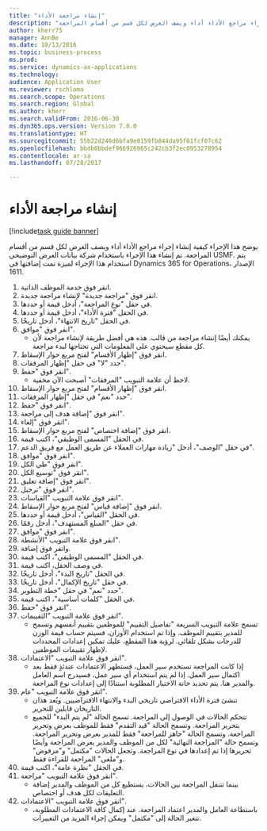 ```yaml
--- 
title: "إنشاء مراجعة الأداء"
description: "يوضح هذا الإجراء كيفية إنشاء إجراء مراجع الأداء أداء ويصف الغرض لكل قسم من أقسام المراجعة."
author: kherr75
manager: AnnBe
ms.date: 10/13/2016
ms.topic: business-process
ms.prod: 
ms.service: dynamics-ax-applications
ms.technology: 
audience: Application User
ms.reviewer: rschloma
ms.search.scope: Operations
ms.search.region: Global
ms.author: kherr
ms.search.validFrom: 2016-06-30
ms.dyn365.ops.version: Version 7.0.0
ms.translationtype: HT
ms.sourcegitcommit: 55b22d246d6bfa9e8159fb844da95f61fcf07c62
ms.openlocfilehash: bbdb0bbdef966926965c242cb3f2ec0953278954
ms.contentlocale: ar-sa
ms.lasthandoff: 07/28/2017

---
```

# <a name="create-a-performance-review"></a>إنشاء مراجعة الأداء

[!include[task guide banner](../../includes/task-guide-banner.md)]

يوضح هذا الإجراء كيفية إنشاء إجراء مراجع الأداء أداء ويصف الغرض لكل قسم من أقسام المراجعة. تم إنشاء هذا الإجراء باستخدام شركة بيانات العرض التوضيحي USMF. يتم استخدام هذا الإجراء لميزة تمت إضافتها في Dynamics 365 for Operations، الإصدار 1611.

1. انقر فوق خدمة الموظف الذاتية.
2. انقر فوق "مراجعة جديدة" لإنشاء مراجعة جديدة.
3. في حقل "نوع المراجعة"، أدخل قيمة أو حددها.
4. في الحقل "فترة الأداء"، أدخل قيمة أو حددها.
5. في الحقل "تاريخ الانتهاء"، أدخل تاريخًا.
6. انقر فوق "موافق".
    * يمكنك أيضًا إنشاء مراجعة من قالب. هذه هي أفضل طريقة لإنشاء مراجعة لأن كل مقطع سيحتوي على المعلومات التي تحتاجها لبدء مراجعة.  
7. انقر فوق "إظهار الأقسام‬" لفتح مربع حوار الإسقاط‬.
8. حدد "لا" في حقل "إظهار المرفقات‬".
9. انقر فوق "حفظ".
    * لاحظ أن علامة التبويب "المرفقات" أصبحت الآن مخفية.  
10. انقر فوق "إظهار الأقسام‬" لفتح مربع حوار الإسقاط‬.
11. حدد "نعم" في حقل "إظهار المرفقات".
12. انقر فوق "حفظ".
13. انقر فوق "إضافة هدف إلى مراجعة".
14. انقر فوق "إلغاء".
15. انقر فوق "إضافة اختصاص‬" لفتح مربع حوار الإسقاط‬.
16. في الحقل "المسمى الوظيفي"، اكتب قيمة.
17. في حقل "الوصف"، أدخل "زيادة مهارات العملاء عن طريق العمل مع فريق الدعم".
18. انقر فوق "موافق".
19. انقر فوق "طي الكل".
20. انقر فوق "توسيع الكل".
21. انقر فوق "إضافة تعليق".
22. انقر فوق "ترحيل".
23. انقر فوق علامة التبويب "القياسات‬".
24. انقر فوق "إضافة قياس‬" لفتح مربع حوار الإسقاط‬.
25. في الحقل "القياس‬"، أدخل قيمة أو حددها.
26. في حقل "المبلغ المستهدف"، أدخل رقمًا.
27. انقر فوق "موافق".
28. انقر فوق علامة التبويب "الأنشطة".
29. وانقر فوق إضافة.
30. في الحقل "المسمى الوظيفي"، اكتب قيمة.
31. في وصف الحقل، اكتب قيمة.
32. في الحقل "تاريخ البدء"، أدخل تاريخًا.
33. في حقل "تاريخ الإكمال‬"، أدخل تاريخًا.
34. حدد "نعم" في حقل "خطة التطوير‬".
35. في الحقل "كلمات أساسية‬"، اكتب قيمة.
36. انقر فوق "حفظ".
37. انقر فوق علامة التبويب "التقييمات‬".
    * تسمح علامة التبويب السريعة "تفاصيل التقييم‬" للموظفين بتقييم أنفسهم وتسمح للمدير بتقييم الموظف. وإذا تم استخدام الأوزان، فسيتم حساب قيمة الوزن للدرجات بشكل تلقائي.    لرؤية هذا المقطع، عليك تمكين إعدادات المحددات لإظهار تقييمات الموظفين.  
38. انقر فوق علامة التبويب "الاعتمادات".
    * إذا كانت المراجعة تستخدم سير العمل، فستظهر الاعتمادات عندئذٍ فقط بعد اكتمال سير العمل. إذا لم يتم استخدام أي سير عمل، فسيدرج اسم العامل والمدير هنا. يتم تحديد خانة الاختيار المطلوبة استنادًا إلى إعدادات نوع المراجعة.  
39. انقر فوق علامة التبويب "عام".
    * تنشئ فترة الأداء الافتراضي تاريخي البدء والانتهاء الافتراضيين. ويُعد هذان التاريخان قابلين للتحرير.  
    * تتحكم الحالات في الوصول إلى المراجعة. تسمح الحالة "لم يتم البدء‬" للجميع بتحرير المراجعة. وتسمح الحالة "قيد التقدم" فقط للموظف بعرض وتحرير المراجعة. وتسمح الحالة "جاهز للمراجعة" فقط للمدير بعرض وتحرير المراجعة. وتسمح حالة "المراجعة النهائية" لكل من الموظف والمدير بعرض المراجعة وأيضًا تحريرها إذا تم إعدادها في نوع المراجعة. وتجعل الحالات "مكتمل" و"مرفوض" و"ملغى" المراجعة للقراءة فقط.  
40. في الحقل "نظرة عامة"، اكتب قيمة.
41. انقر فوق علامة التبويب "مراجعة".
    * بينما تتنقل المراجعة بين الحالات، يستطيع كل من الموظف والمدير إضافة التعليقات لكل هدف أو اختصاص.  
42. انقر فوق علامة التبويب "الاعتمادات".
    * باستطاعة العامل والمدير اعتماد المراجعة. عند إكمال كافة الاعتمادات المطلوبة، تتغير الحالة إلى "مكتمل" ويمكن إجراء المزيد من التغييرات.  


